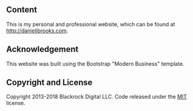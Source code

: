 ## Content

This is my personal and professional website, which can be found at http://danieljbrooks.com.

## Acknowledgement

This website was built using the Bootstrap "Modern Business" template.

## Copyright and License

Copyright 2013-2018 Blackrock Digital LLC. Code released under the [MIT](https://github.com/BlackrockDigital/startbootstrap-modern-business/blob/gh-pages/LICENSE) license.
